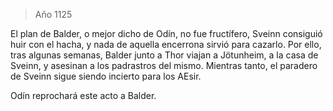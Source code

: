 > Año 1125

El plan de Balder, o mejor dicho de Odín, no fue fructífero, Sveinn consiguió huir con el hacha, y nada de aquella encerrona sirvió para cazarlo. Por ello, tras algunas semanas, Balder junto a Thor viajan a Jötunheim, a la casa de Sveinn, y asesinan a los padrastros del mismo. Mientras tanto, el paradero de Sveinn sigue siendo incierto para los AEsir.

Odín reprochará este acto a Balder.